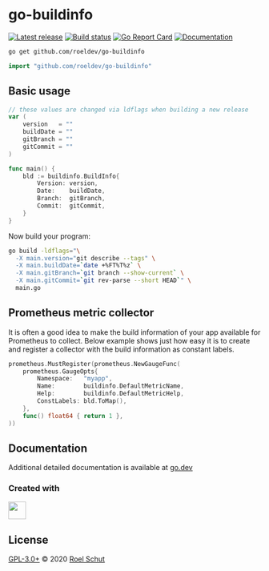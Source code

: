 go-buildinfo
=======

[![Latest release][latest-release-img]][latest-release-url]
[![Build status][build-status-img]][build-status-url]
[![Go Report Card][report-img]][report-url]
[![Documentation][doc-img]][doc-url]

[latest-release-img]: https://img.shields.io/github/release/roeldev/go-buildinfo.svg?label=latest
[latest-release-url]: https://github.com/roeldev/go-buildinfo/releases
[build-status-img]: https://github.com/roeldev/go-buildinfo/workflows/Go/badge.svg
[build-status-url]: https://github.com/roeldev/go-buildinfo/actions?query=workflow%3AGo
[report-img]: https://goreportcard.com/badge/github.com/roeldev/go-buildinfo
[report-url]: https://goreportcard.com/report/github.com/roeldev/go-buildinfo
[doc-img]: https://godoc.org/github.com/roeldev/go-buildinfo?status.svg
[doc-url]: https://pkg.go.dev/github.com/roeldev/go-buildinfo


```sh
go get github.com/roeldev/go-buildinfo
```
```go
import "github.com/roeldev/go-buildinfo"
```

## Basic usage

```go
// these values are changed via ldflags when building a new release
var (
	version   = ""
	buildDate = ""
	gitBranch = ""
	gitCommit = ""
)

func main() {
	bld := buildinfo.BuildInfo{
		Version: version,
		Date:    buildDate,
		Branch:  gitBranch,
		Commit:  gitCommit,
	}
}
```

Now build your program:
```sh
go build -ldflags="\
  -X main.version="git describe --tags" \
  -X main.buildDate=`date +%FT%T%z` \
  -X main.gitBranch=`git branch --show-current` \
  -X main.gitCommit=`git rev-parse --short HEAD`" \
  main.go
```


## Prometheus metric collector
It is often a good idea to make the build information of your app available for Prometheus to collect. Below example shows just how easy it is to create and register a collector with the build information as constant labels.
```go
prometheus.MustRegister(prometheus.NewGaugeFunc(
    prometheus.GaugeOpts{
        Namespace:   "myapp",
        Name:        buildinfo.DefaultMetricName,
        Help:        buildinfo.DefaultMetricHelp,
        ConstLabels: bld.ToMap(),
    },
    func() float64 { return 1 },
))
```


## Documentation
Additional detailed documentation is available at [go.dev][doc-url]


### Created with
<a href="https://www.jetbrains.com/?from=roeldev" target="_blank"><img src="https://pbs.twimg.com/profile_images/1206615658638856192/eiS7UWLo_400x400.jpg" width="35" /></a>


## License
[GPL-3.0+](LICENSE) © 2020 [Roel Schut](https://roelschut.nl)
